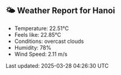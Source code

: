 <!-- WEATHER-START -->
## 🌤 Weather Report for Hanoi

- Temperature: 22.51°C
- Feels like: 22.85°C
- Conditions: overcast clouds
- Humidity: 78%
- Wind Speed: 2.11 m/s

Last updated: 2025-03-28 04:26:30 UTC
<!-- WEATHER-END -->
